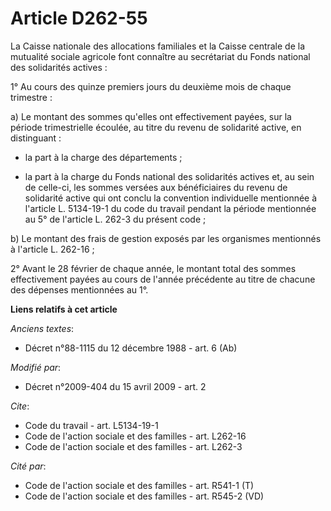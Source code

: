 # Article D262-55

La Caisse nationale des allocations familiales et la Caisse centrale de la mutualité sociale agricole font connaître au
secrétariat du Fonds national des solidarités actives : 

1° Au cours des quinze premiers jours du deuxième mois de chaque trimestre : 

a) Le montant des sommes qu'elles ont effectivement payées, sur la période trimestrielle écoulée, au titre du revenu de
solidarité active, en distinguant :

- la part à la charge des départements ;

- la part à la charge du Fonds national des solidarités actives et, au sein de celle-ci, les sommes versées aux bénéficiaires
du revenu de solidarité active qui ont conclu la convention individuelle mentionnée à l'article L. 5134-19-1 du code du
travail pendant la période mentionnée au 5° de l'article L. 262-3 du présent code ; 

b) Le montant des frais de gestion exposés par les organismes mentionnés à l'article L. 262-16 ;

2° Avant le 28 février de chaque année, le montant total des sommes effectivement payées au cours de l'année précédente au
titre de chacune des dépenses mentionnées au 1°.

**Liens relatifs à cet article**

_Anciens textes_:

  - Décret n°88-1115 du 12 décembre 1988 - art. 6 (Ab)

_Modifié par_:

  - Décret n°2009-404 du 15 avril 2009 - art. 2

_Cite_:

  - Code du travail - art. L5134-19-1
  - Code de l'action sociale et des familles - art. L262-16
  - Code de l'action sociale et des familles - art. L262-3

_Cité par_:

  - Code de l'action sociale et des familles - art. R541-1 (T)
  - Code de l'action sociale et des familles - art. R545-2 (VD)
